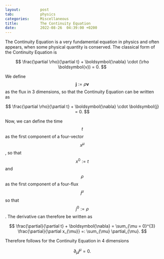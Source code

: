 ```yaml
---
layout:         post
tab:	        physics
categories:     Miscellaneous
title:          The Continuity Equation
date:           2022-08-26  04:39:00 +0200
---
```


The Continuity Equation is a very fundamental equation in physics and often appears, when some physical quantity is conserved.
The classical form of the Continuity Equation is

$$
\frac{\partial \rho}{\partial t} + \boldsymbol{\nabla} \cdot (\rho \boldsymbol{v}) = 0.
$$

We define $$\boldsymbol{j} := \rho \boldsymbol{v}$$ as the flux in 3 dimensions, so that the Continuity Equation can be written as

$$
\frac{\partial \rho}{\partial t} + \boldsymbol{\nabla} \cdot \boldsymbol{j} = 0.
$$

Now, we can define the time $$t$$ as the first component of a four-vector $$x^{\mu}$$, so that $$x^{0} := t$$ and $$\rho$$ as the first component of a four-flux $$j^{\mu}$$ so that $$j^{0} := \rho$$. The derivative can therefore be written as

$$
\frac{\partial}{\partial t} + \boldsymbol{\nabla} = \sum_{\mu = 0}^{3} \frac{\partial}{\partial x_{\mu}} =: \sum_{\mu} \partial_{\mu}.
$$

Therefore follows for the Continuity Equation in 4 dimensions

$$
\partial_{\mu} j^{\mu} = 0.
$$
